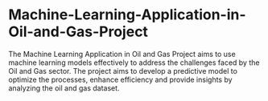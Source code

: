 # Machine-Learning-Application-in-Oil-and-Gas-Project
The Machine Learning Application in Oil and Gas Project aims to use machine learning models effectively to address the challenges faced by the Oil and Gas sector. The project aims to develop a predictive model to optimize the processes, enhance efficiency and provide insights by analyzing the oil and gas dataset. 
